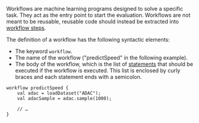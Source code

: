 Workflows are machine learning programs designed to solve a specific task. They act as the entry point to start the evaluation. Workflows are not meant to be reusable, reusable code should instead be extracted into [workflow steps](./Workflow-Language-Workflow-Steps.md).

The definition of a workflow has the following syntactic elements:
* The keyword `workflow`.
* The name of the workflow ("predictSpeed" in the following example).
* The body of the workflow, which is the list of [statements](./Workflow-Language-Statements.md) that should be executed if the workflow is executed. This list is enclosed by curly braces and each statement ends with a semicolon.

```
workflow predictSpeed {
	val adac = loadDataset("ADAC");
	val adacSample = adac.sample(1000);

	// …
}
```
